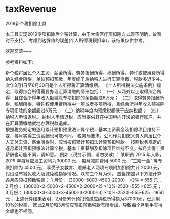 # taxRevenue
2019新个税扣除工具

本工具实现2019专项扣除后个税计算，由于大病医疗项扣除方式暂不明确，故暂时不支持。
考虑到边界值的误差(个人所得税预扣率)，该结果仅供参考。

欢迎交流~~~

参考资料如下:

新个税将居民个人工资、薪金所得，劳务报酬所得，稿酬所得，特许权使用费所得纳入综合所得，单位预扣预缴，年度终了后纳税人进行汇算清缴，税款多退少补。次年3月1日至6月30日是个人所得税汇算清缴期。
    《个人所得税法实施条例》规定，取得综合所得需要办理汇算清缴的情形包括：
    （一）从两处以上取得综合所得，且综合所得年收入额减除专项扣除的余额超过6万元；
    （二）取得劳务报酬所得、稿酬所得、特许权使用费所得中一项或者多项所得，且综合所得年收入额减除专项扣除的余额超过6万元；
    （三）纳税年度内预缴税额低于应纳税额；
    （四）纳税人申请退税。
    纳税人申请退税，应当提供其在中国境内开设的银行账户，并在汇算清缴地就地办理税款退库。    
    按照税务规定的逐月累计预扣预缴法计算个税，基本工资薪金及扣除项目维持不变，每月实得工资薪酬也可能不同。
    税务局要求，公司作为扣缴义务人向居民个人支付工资、薪金所得时，应当按照累计预扣法计算预扣税款。
    按照税务规定的逐月累计预扣预缴法计算个税，基本工资薪酬及扣除项目维持不变，按月实得工资薪酬也可能不同，请知悉。
    例如（税务示例，请勿发散）：
    某职员 2015 年入职， 2019 年每月应发工资均为30000 元， 每月减除费用 5000 元，“三险一金” 等专项扣除为 4500 元， 享受子女教育、赡养老人两项专项附加扣除共计 2000 元， 假设没有减免收入及减免税额等情况。以前三个月为例， 应当按照以下方法计算各月应预扣预缴税额：
      1 月份： (30000–5000-4500-2000） ×3% = 555 元；
      2 月份： (30000×2-5000×2-4500×2-2000×2) ×10%-2520 -555 =625 元；
      3 月份： (30000×3-5000×3-4500×3-2000×3) ×10%-2520 -555-625 =1850 元；
   上述计算结果表明，2月份累计预扣预缴应纳税所得额为37000元，已适用10%的税率， 因此2月份和3月份应预扣预缴税款有所增加，导致每个月到手实得金额也不相同。
